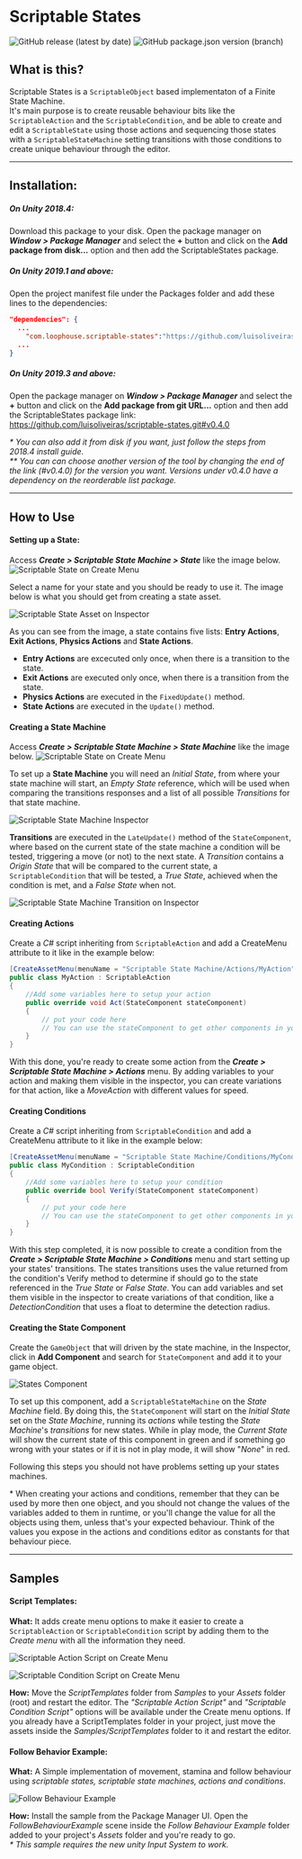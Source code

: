 # Scriptable States
![GitHub release (latest by date)](https://img.shields.io/github/v/release/luisoliveiras/scriptable-states?label=current%20release)
![GitHub package.json version (branch)](https://img.shields.io/github/package-json/v/luisoliveiras/scriptable-states/develop?label=develop)


## What is this?
Scriptable States is a `ScriptableObject` based implementaton of a Finite State Machine.   
It's main purpose is to create reusable behaviour bits like the `ScriptableAction` and the `ScriptableCondition`, and be able to create and edit a `ScriptableState` using those actions and sequencing those states with a `ScriptableStateMachine` setting transitions with those conditions to create unique behaviour through the editor.

---
## Installation:
##### On Unity 2018.4:
Download this package to your disk.
Open the package manager on _**Window > Package Manager**_ and select the **+** button and click on the **Add package from disk...** option and then add the ScriptableStates package.

##### On Unity 2019.1 and above:
Open the project manifest file under the Packages folder and add these lines to the dependencies:
```json
"dependencies": {
  ...  
    "com.loophouse.scriptable-states":"https://github.com/luisoliveiras/scriptable-states.git#v0.4.0",
  ...
}

```

##### On Unity 2019.3 and above:
Open the package manager on _**Window > Package Manager**_ and select the **+** button and click on the **Add package from git URL...** option and then add the ScriptableStates package link:  
https://github.com/luisoliveiras/scriptable-states.git#v0.4.0

_\* You can also add it from disk if you want, just follow the steps from 2018.4 install guide._\
_\** You can can choose another version of the tool by changing the end of the link (#v0.4.0) for the version you want. Versions under v0.4.0 have a dependency on the reorderable list package._


---
## How to Use
#### Setting up a State:
Access _**Create > Scriptable State Machine > State**_ like the image below.
![Scriptable State on Create Menu](https://github.com/luisoliveiras/project-images/blob/master/scriptable-states/v0.4.0/create_menu_state_02.png?raw=true)

Select a name for your state and you should be ready to use it. The image below is what you should get from creating a state asset.

![Scriptable State Asset on Inspector](https://github.com/luisoliveiras/project-images/blob/master/scriptable-states/v0.4.0/inspector_state_01.png?raw=true)

As you can see from the image, a state contains five lists: **Entry Actions**, **Exit Actions**, **Physics Actions** and **State Actions**.
- **Entry Actions** are excecuted only once, when there is a transition to the state.
- **Exit Actions** are executed only once, when there is a transition from the state.
- **Physics Actions** are executed in the `FixedUpdate()` method.
- **State Actions** are executed in the `Update()` method.

#### Creating a State Machine
Access _**Create > Scriptable State Machine > State Machine**_ like the image below.
![Scriptable State on Create Menu](https://github.com/luisoliveiras/project-images/blob/master/scriptable-states/v0.4.0/create_menu_state_machine_01.png?raw=true)

To set up a **State Machine** you will need an _Initial State_, from where your state machine will start, an _Empty State_ reference, which will be used when comparing the transitions responses and a list of all possible _Transitions_ for that state machine.

![Scriptable State Machine Inspector](https://github.com/luisoliveiras/project-images/blob/master/scriptable-states/v0.4.0/inspector_state_machine_01.png?raw=true)

**Transitions** are executed in the `LateUpdate()` method of the `StateComponent`, where based on the current state of the state machine a condition will be tested, triggering a move (or not) to the next state. A _Transition_ contains a _Origin State_ that will be compared to the current state, a `ScriptableCondition` that will be tested, a _True State_, achieved when the condition is met, and a _False State_ when not.

![Scriptable State Machine Transition on Inspector](https://github.com/luisoliveiras/project-images/blob/master/scriptable-states/v0.4.0/inspector_transition_01.png?raw=true)

#### Creating Actions
Create a _C#_ script inheriting from `ScriptableAction` and add a CreateMenu attribute to it like in the example below:

```csharp
[CreateAssetMenu(menuName = "Scriptable State Machine/Actions/MyAction", fileName = "new MyAction")]
public class MyAction : ScriptableAction
{
    //Add some variables here to setup your action
	public override void Act(StateComponent stateComponent)
	{
        // put your code here
        // You can use the stateComponent to get other components in your game object
	}
}
```
With this done, you're ready to create some action from the **_Create > Scriptable State Machine > Actions_** menu. By adding variables to your action and making them visible in the inspector, you can create variations for that action, like a _MoveAction_ with different values for speed.

#### Creating Conditions
Create a _C#_ script inheriting from `ScriptableCondition` and add a CreateMenu attribute to it like in the example below:

```csharp
[CreateAssetMenu(menuName = "Scriptable State Machine/Conditions/MyCondition", fileName = "new MyCondition")]
public class MyCondition : ScriptableCondition
{
    //Add some variables here to setup your condition
	public override bool Verify(StateComponent stateComponent)
	{
        // put your code here
        // You can use the stateComponent to get other components in your game object
	}
}
```
With this step completed, it is now possible to create a condition from the **_Create > Scriptable State Machine > Conditions_** menu and start setting up your states' transitions. The states transitions uses the value returned from the condition's Verify method to determine if should go to the state referenced in the _True State_ or _False State_.
You can add variables and set them visible in the inspector to create variations of that condition, like a _DetectionCondition_ that uses a float to determine the detection radius.

#### Creating the State Component
Create the `GameObject` that will driven by the state machine, in the Inspector, click in **Add Component** and search for `StateComponent` and add it to your game object.

![States Component](https://github.com/luisoliveiras/project-images/blob/master/scriptable-states/v0.4.0/inspector_state_component_1.gif?raw=true)

To set up this component, add a `ScriptableStateMachine` on the _State Machine_ field. By doing this, the `StateComponent` will start on the _Initial State_ set on the _State Machine_, running its _actions_ while testing the _State Machine_'s _transitions_ for new states. While in play mode, the _Current State_ will show the current state of this component in green and if something go wrong with your states or if it is not in play mode, it will show "_None_" in red.

Following this steps you should not have problems setting up your states machines.

\* When creating your actions and conditions, remember that they can be used by more then one object, and you should not change the values of the variables added to them in runtime, or you'll change the value for all the objects using them, unless that's your expected behaviour. Think of the values you expose in the actions and conditions editor as constants for that behaviour piece.

---
## Samples
#### Script Templates:

**What:** It adds create menu options to make it easier to create a `ScriptableAction` or `ScriptableCondition` script by adding them to the _Create menu_ with all the information they need.

![Scriptable Action Script on Create Menu](https://raw.githubusercontent.com/luisoliveiras/project-images/master/scriptable-states/create_menu_action_script_01.png?token=ADU3KQA32EBV5SCMUFPBPUK64WT64)

![Scriptable Condition Script on Create Menu](https://raw.githubusercontent.com/luisoliveiras/project-images/master/scriptable-states/create_menu_condition_script_01.png?token=ADU3KQGNMLPQYYMZDTZSECK64WT2O)

**How:** Move the _ScriptTemplates_ folder from _Samples_ to your _Assets_ folder (root) and restart the editor. The _"Scriptable Action Script"_ and _"Scriptable Condition Script"_ options will be available under the Create menu options. If you already have a ScriptTemplates folder in your project, just move the assets inside the _Samples/ScriptTemplates_ folder to it and restart the editor.

#### Follow Behavior Example:

**What:** A Simple implementation of movement, stamina and follow behaviour using _scriptable states, scriptable state machines, actions and conditions_.

![Follow Behaviour Example](https://github.com/luisoliveiras/project-images/blob/master/scriptable-states/v0.4.0/follow_behaviour_example.gif?raw=true)


**How:** Install the sample from the Package Manager UI. Open the _FollowBehaviourExample_ scene inside the _Follow Behaviour Example_ folder added to your project's _Assets_ folder and you're ready to go.  
_\* This sample requires the new unity Input System to work._
